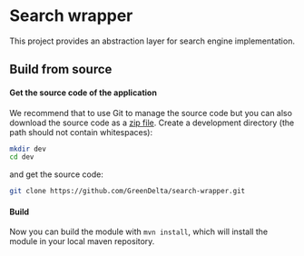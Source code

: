 # Search wrapper
This project provides an abstraction layer for search engine implementation.

## Build from source

#### Get the source code of the application
We recommend that to use Git to manage the source code but you can also download
the source code as a [zip file](https://github.com/GreenDelta/search-wrapper/archive/master.zip).
Create a development directory (the path should not contain whitespaces):

```bash
mkdir dev
cd dev
```

and get the source code:

```bash
git clone https://github.com/GreenDelta/search-wrapper.git
```

#### Build
Now you can build the module with `mvn install`, which will install the module in your local maven repository.
